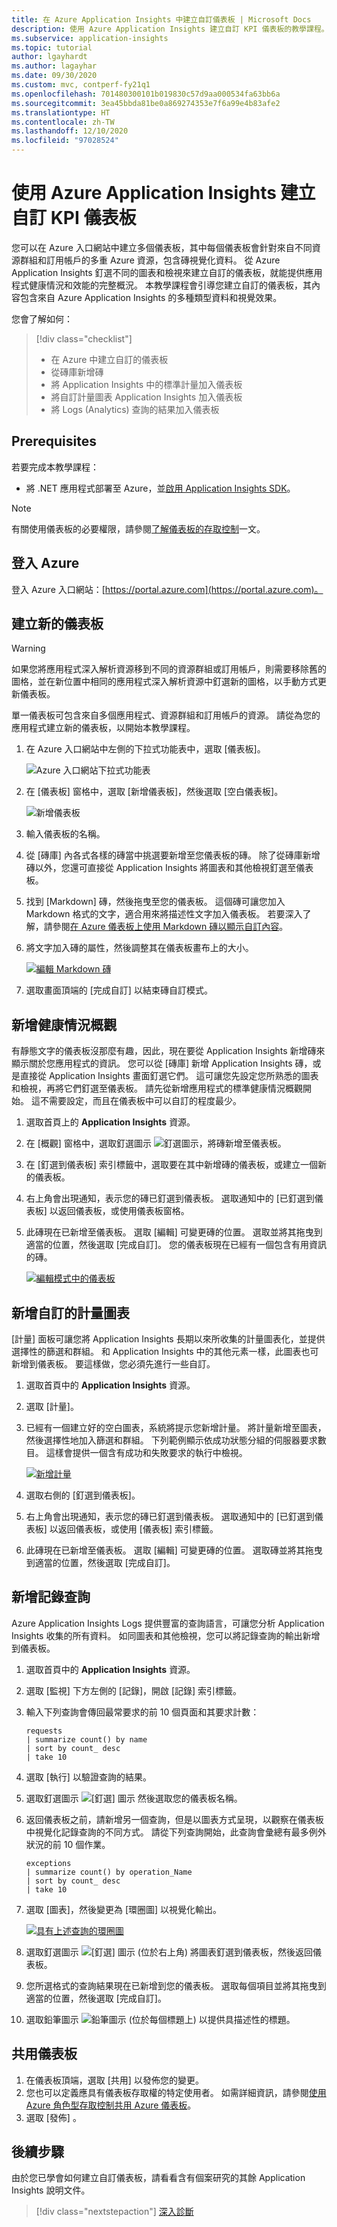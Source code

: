 ```yaml
---
title: 在 Azure Application Insights 中建立自訂儀表板 | Microsoft Docs
description: 使用 Azure Application Insights 建立自訂 KPI 儀表板的教學課程。
ms.subservice: application-insights
ms.topic: tutorial
author: lgayhardt
ms.author: lagayhar
ms.date: 09/30/2020
ms.custom: mvc, contperf-fy21q1
ms.openlocfilehash: 701480300101b019830c57d9aa000534fa63bb6a
ms.sourcegitcommit: 3ea45bbda81be0a869274353e7f6a99e4b83afe2
ms.translationtype: HT
ms.contentlocale: zh-TW
ms.lasthandoff: 12/10/2020
ms.locfileid: "97028524"
---
```

# <a name="create-custom-kpi-dashboards-using-azure-application-insights"></a>使用 Azure Application Insights 建立自訂 KPI 儀表板

您可以在 Azure 入口網站中建立多個儀表板，其中每個儀表板會針對來自不同資源群組和訂用帳戶的多重 Azure 資源，包含磚視覺化資料。  從 Azure Application Insights 釘選不同的圖表和檢視來建立自訂的儀表板，就能提供應用程式健康情況和效能的完整概況。 本教學課程會引導您建立自訂的儀表板，其內容包含來自 Azure Application Insights 的多種類型資料和視覺效果。

 您會了解如何：

> [!div class="checklist"]
> * 在 Azure 中建立自訂的儀表板
> * 從磚庫新增磚
> * 將 Application Insights 中的標準計量加入儀表板
> * 將自訂計量圖表 Application Insights 加入儀表板
> * 將 Logs (Analytics) 查詢的結果加入儀表板

## <a name="prerequisites"></a>Prerequisites

若要完成本教學課程：

- 將 .NET 應用程式部署至 Azure，並[啟用 Application Insights SDK](../app/asp-net.md)。

> [!NOTE]
> 有關使用儀表板的必要權限，請參閱[了解儀表板的存取控制](../../azure-portal/azure-portal-dashboard-share-access.md#understanding-access-control-for-dashboards)一文。

## <a name="sign-in-to-azure"></a>登入 Azure

登入 Azure 入口網站：[https://portal.azure.com](https://portal.azure.com)。

## <a name="create-a-new-dashboard"></a>建立新的儀表板

> [!WARNING]
> 如果您將應用程式深入解析資源移到不同的資源群組或訂用帳戶，則需要移除舊的圖格，並在新位置中相同的應用程式深入解析資源中釘選新的圖格，以手動方式更新儀表板。

單一儀表板可包含來自多個應用程式、資源群組和訂用帳戶的資源。  請從為您的應用程式建立新的儀表板，以開始本教學課程。  

1. 在 Azure 入口網站中左側的下拉式功能表中，選取 [儀表板]。

    ![Azure 入口網站下拉式功能表](media/tutorial-app-dashboards/dashboard-from-menu.png)

2. 在 [儀表板] 窗格中，選取 [新增儀表板]，然後選取 [空白儀表板]。

   ![新增儀表板](media/tutorial-app-dashboards/new-dashboard.png)

3. 輸入儀表板的名稱。
4. 從 [磚庫] 內各式各樣的磚當中挑選要新增至您儀表板的磚。  除了從磚庫新增磚以外，您還可直接從 Application Insights 將圖表和其他檢視釘選至儀表板。
5. 找到 [Markdown] 磚，然後拖曳至您的儀表板。  這個磚可讓您加入 Markdown 格式的文字，適合用來將描述性文字加入儀表板。 若要深入了解，請參閱[在 Azure 儀表板上使用 Markdown 磚以顯示自訂內容](../../azure-portal/azure-portal-markdown-tile.md)。
6. 將文字加入磚的屬性，然後調整其在儀表板畫布上的大小。

    [![編輯 Markdown 磚](media/tutorial-app-dashboards/markdown.png)](media/tutorial-app-dashboards/dashboard-edit-mode.png#lightbox)

7. 選取畫面頂端的 [完成自訂] 以結束磚自訂模式。

## <a name="add-health-overview"></a>新增健康情況概觀

有靜態文字的儀表板沒那麼有趣，因此，現在要從 Application Insights 新增磚來顯示關於您應用程式的資訊。 您可以從 [磚庫] 新增 Application Insights 磚，或是直接從 Application Insights 畫面釘選它們。 這可讓您先設定您所熟悉的圖表和檢視，再將它們釘選至儀表板。  請先從新增應用程式的標準健康情況概觀開始。  這不需要設定，而且在儀表板中可以自訂的程度最少。


1. 選取首頁上的 **Application Insights** 資源。
2. 在 [概觀] 窗格中，選取釘選圖示 ![釘選圖示](media/tutorial-app-dashboards/pushpin.png)，將磚新增至儀表板。
3. 在 [釘選到儀表板] 索引標籤中，選取要在其中新增磚的儀表板，或建立一個新的儀表板。
 
3. 右上角會出現通知，表示您的磚已釘選到儀表板。  選取通知中的 [已釘選到儀表板] 以返回儀表板，或使用儀表板窗格。
4. 此磚現在已新增至儀表板。 選取 [編輯] 可變更磚的位置。 選取並將其拖曳到適當的位置，然後選取 [完成自訂]。 您的儀表板現在已經有一個包含有用資訊的磚。

    [![編輯模式中的儀表板](media/tutorial-app-dashboards/dashboard-edit-mode.png)](media/tutorial-app-dashboards/dashboard-edit-mode.png#lightbox)

## <a name="add-custom-metric-chart"></a>新增自訂的計量圖表

[計量] 面板可讓您將 Application Insights 長期以來所收集的計量圖表化，並提供選擇性的篩選和群組。  和 Application Insights 中的其他元素一樣，此圖表也可新增到儀表板。  要這樣做，您必須先進行一些自訂。

1. 選取首頁中的 **Application Insights** 資源。
1. 選取 [計量]。  
2. 已經有一個建立好的空白圖表，系統將提示您新增計量。  將計量新增至圖表，然後選擇性地加入篩選和群組。  下列範例顯示依成功狀態分組的伺服器要求數目。  這樣會提供一個含有成功和失敗要求的執行中檢視。

    [![新增計量](media/tutorial-app-dashboards/metrics.png)](media/tutorial-app-dashboards/metrics.png#lightbox)

4. 選取右側的 [釘選到儀表板]。

3.  右上角會出現通知，表示您的磚已釘選到儀表板。 選取通知中的 [已釘選到儀表板] 以返回儀表板，或使用 [儀表板] 索引標籤。

4. 此磚現在已新增至儀表板。 選取 [編輯] 可變更磚的位置。 選取磚並將其拖曳到適當的位置，然後選取 [完成自訂]。

## <a name="add-logs-query"></a>新增記錄查詢

Azure Application Insights Logs 提供豐富的查詢語言，可讓您分析 Application Insights 收集的所有資料。 如同圖表和其他檢視，您可以將記錄查詢的輸出新增到儀表板。

1. 選取首頁中的 **Application Insights** 資源。
2. 選取 [監視] 下方左側的 [記錄]，開啟 [記錄] 索引標籤。
3. 輸入下列查詢會傳回最常要求的前 10 個頁面和其要求計數：

    ``` Kusto
    requests
    | summarize count() by name
    | sort by count_ desc
    | take 10
    ```

4. 選取 [執行] 以驗證查詢的結果。
5. 選取釘選圖示 ![[釘選] 圖示](media/tutorial-app-dashboards/pushpin.png) 然後選取您的儀表板名稱。

5. 返回儀表板之前，請新增另一個查詢，但是以圖表方式呈現，以觀察在儀表板中視覺化記錄查詢的不同方式。 請從下列查詢開始，此查詢會彙總有最多例外狀況的前 10 個作業。

    ``` Kusto
    exceptions
    | summarize count() by operation_Name
    | sort by count_ desc
    | take 10
    ```

6. 選取 [圖表]，然後變更為 [環圈圖] 以視覺化輸出。

    [![具有上述查詢的環圈圖](media/tutorial-app-dashboards/logs-doughnut.png)](media/tutorial-app-dashboards/logs-doughnut.png#lightbox)

6. 選取釘選圖示 ![[釘選] 圖示](media/tutorial-app-dashboards/pushpin.png) (位於右上角) 將圖表釘選到儀表板，然後返回儀表板。
7. 您所選格式的查詢結果現在已新增到您的儀表板。 選取每個項目並將其拖曳到適當的位置，然後選取 [完成自訂]。
8. 選取鉛筆圖示 ![鉛筆圖示](media/tutorial-app-dashboards/pencil.png) (位於每個標題上) 以提供具描述性的標題。

## <a name="share-dashboard"></a>共用儀表板

1. 在儀表板頂端，選取 [共用] 以發佈您的變更。
2. 您也可以定義應具有儀表板存取權的特定使用者。 如需詳細資訊，請參閱[使用 Azure 角色型存取控制共用 Azure 儀表板](../../azure-portal/azure-portal-dashboard-share-access.md)。
3. 選取 [發佈]  。

## <a name="next-steps"></a>後續步驟

由於您已學會如何建立自訂儀表板，請看看含有個案研究的其餘 Application Insights 說明文件。

> [!div class="nextstepaction"]
> [深入診斷](../app/devops.md)
